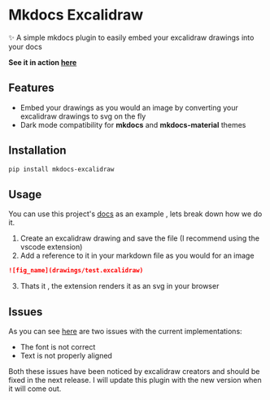 # Mkdocs Excalidraw

✨ A simple mkdocs plugin to easily embed your excalidraw drawings into your docs

**See it in action [here](https://qdeli187.github.io/mkdocs-excalidraw/)**

## Features
- Embed your drawings as you would an image by converting your excalidraw drawings to svg on the fly
- Dark mode compatibility for **mkdocs** and **mkdocs-material** themes

## Installation
```bash
pip install mkdocs-excalidraw
```

## Usage
You can use this project's [docs](https://qdeli187.github.io/mkdocs-excalidraw/) as an example , lets break down how we do it.

1. Create an excalidraw drawing and save the file (I recommend using the vscode extension)
2. Add a reference to it in your markdown file as you would for an image
```markdown
![fig_name](drawings/test.excalidraw)
```
3. Thats it , the extension renders it as an svg in your browser

## Issues

As you can see [here](https://qdeli187.github.io/mkdocs-excalidraw/) are two issues with the current implementations:

- The font is not correct
- Text is not properly aligned

Both these issues have been noticed by excalidraw creators and should be fixed in the next release. I will
update this plugin with the new version when it will come out.